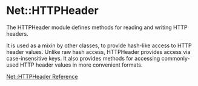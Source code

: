 # Net::HTTPHeader

The HTTPHeader module defines methods for reading and writing HTTP headers.

It is used as a mixin by other classes, to provide hash-like access to HTTP
header values. Unlike raw hash access, HTTPHeader provides access via
case-insensitive keys. It also provides methods for accessing commonly-used
HTTP header values in more convenient formats.

[Net::HTTPHeader Reference](https://ruby-doc.org/stdlib-2.6/libdoc/net/http/rdoc/Net/HTTPHeader.html)
